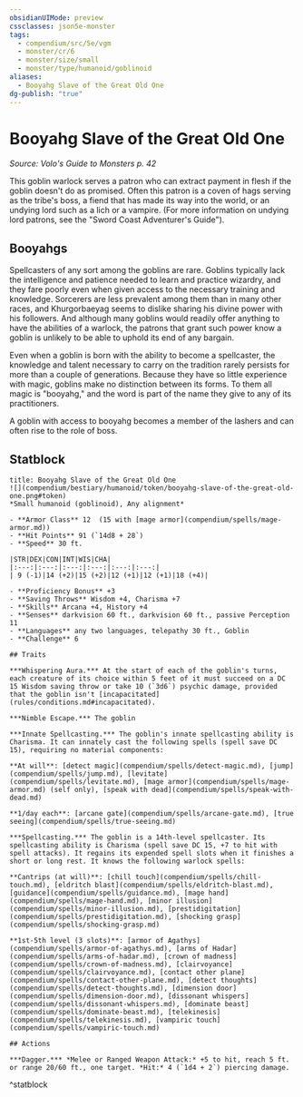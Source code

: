 ```yaml
---
obsidianUIMode: preview
cssclasses: json5e-monster
tags:
  - compendium/src/5e/vgm
  - monster/cr/6
  - monster/size/small
  - monster/type/humanoid/goblinoid
aliases:
  - Booyahg Slave of the Great Old One
dg-publish: "true"
---
```

# Booyahg Slave of the Great Old One
*Source: Volo's Guide to Monsters p. 42*  

This goblin warlock serves a patron who can extract payment in flesh if the goblin doesn't do as promised. Often this patron is a coven of hags serving as the tribe's boss, a fiend that has made its way into the world, or an undying lord such as a lich or a vampire. (For more information on undying lord patrons, see the "Sword Coast Adventurer's Guide").

## Booyahgs

Spellcasters of any sort among the goblins are rare. Goblins typically lack the intelligence and patience needed to learn and practice wizardry, and they fare poorly even when given access to the necessary training and knowledge. Sorcerers are less prevalent among them than in many other races, and Khurgorbaeyag seems to dislike sharing his divine power with his followers. And although many goblins would readily offer anything to have the abilities of a warlock, the patrons that grant such power know a goblin is unlikely to be able to uphold its end of any bargain.

Even when a goblin is born with the ability to become a spellcaster, the knowledge and talent necessary to carry on the tradition rarely persists for more than a couple of generations. Because they have so little experience with magic, goblins make no distinction between its forms. To them all magic is "booyahg," and the word is part of the name they give to any of its practitioners.

A goblin with access to booyahg becomes a member of the lashers and can often rise to the role of boss.

## Statblock

```ad-statblock
title: Booyahg Slave of the Great Old One
![](compendium/bestiary/humanoid/token/booyahg-slave-of-the-great-old-one.png#token)
*Small humanoid (goblinoid), Any alignment*

- **Armor Class** 12  (15 with [mage armor](compendium/spells/mage-armor.md))
- **Hit Points** 91 (`14d8 + 28`)
- **Speed** 30 ft.

|STR|DEX|CON|INT|WIS|CHA|
|:---:|:---:|:---:|:---:|:---:|:---:|
| 9 (-1)|14 (+2)|15 (+2)|12 (+1)|12 (+1)|18 (+4)|

- **Proficiency Bonus** +3
- **Saving Throws** Wisdom +4, Charisma +7
- **Skills** Arcana +4, History +4
- **Senses** darkvision 60 ft., darkvision 60 ft., passive Perception 11
- **Languages** any two languages, telepathy 30 ft., Goblin
- **Challenge** 6

## Traits

***Whispering Aura.*** At the start of each of the goblin's turns, each creature of its choice within 5 feet of it must succeed on a DC 15 Wisdom saving throw or take 10 (`3d6`) psychic damage, provided that the goblin isn't [incapacitated](rules/conditions.md#incapacitated).

***Nimble Escape.*** The goblin

***Innate Spellcasting.*** The goblin's innate spellcasting ability is Charisma. It can innately cast the following spells (spell save DC 15), requiring no material components:

**At will**: [detect magic](compendium/spells/detect-magic.md), [jump](compendium/spells/jump.md), [levitate](compendium/spells/levitate.md), [mage armor](compendium/spells/mage-armor.md) (self only), [speak with dead](compendium/spells/speak-with-dead.md)

**1/day each**: [arcane gate](compendium/spells/arcane-gate.md), [true seeing](compendium/spells/true-seeing.md)

***Spellcasting.*** The goblin is a 14th-level spellcaster. Its spellcasting ability is Charisma (spell save DC 15, +7 to hit with spell attacks). It regains its expended spell slots when it finishes a short or long rest. It knows the following warlock spells:

**Cantrips (at will)**: [chill touch](compendium/spells/chill-touch.md), [eldritch blast](compendium/spells/eldritch-blast.md), [guidance](compendium/spells/guidance.md), [mage hand](compendium/spells/mage-hand.md), [minor illusion](compendium/spells/minor-illusion.md), [prestidigitation](compendium/spells/prestidigitation.md), [shocking grasp](compendium/spells/shocking-grasp.md)

**1st-5th level (3 slots)**: [armor of Agathys](compendium/spells/armor-of-agathys.md), [arms of Hadar](compendium/spells/arms-of-hadar.md), [crown of madness](compendium/spells/crown-of-madness.md), [clairvoyance](compendium/spells/clairvoyance.md), [contact other plane](compendium/spells/contact-other-plane.md), [detect thoughts](compendium/spells/detect-thoughts.md), [dimension door](compendium/spells/dimension-door.md), [dissonant whispers](compendium/spells/dissonant-whispers.md), [dominate beast](compendium/spells/dominate-beast.md), [telekinesis](compendium/spells/telekinesis.md), [vampiric touch](compendium/spells/vampiric-touch.md)

## Actions

***Dagger.*** *Melee or Ranged Weapon Attack:* +5 to hit, reach 5 ft. or range 20/60 ft., one target. *Hit:* 4 (`1d4 + 2`) piercing damage.
```
^statblock